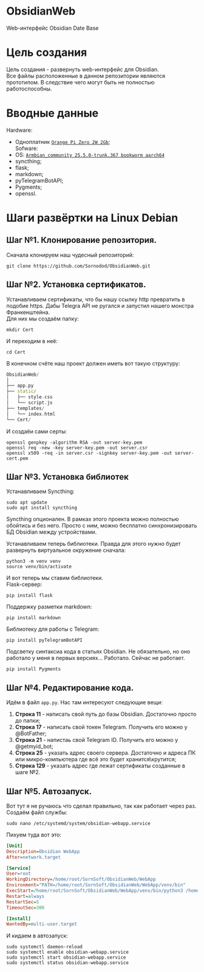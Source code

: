 # ObsidianWeb
Web-интерфейс Obsidian Date Base

# Цель создания
Цель создания - развернуть web-интерфейс для Obsidian. 
\
Все файлы расположенные в данном репозитории являются прототипом. В следствие чего могут быть не полностью работоспособны. 

# Вводные данные
Hardware: 
* Одноплатник [`Orange Pi Zero 2W 2Gb`](https://www.ozon.ru/product/mikrokompyuter-orange-pi-zero-2w-2gb-1575206629/); \
Sofware:
* OS: [`Armbian_community 25.5.0-trunk.367 bookworm aarch64`](https://dl.armbian.com/orangepizero2w/Bookworm_current_minimal)
* syncthing;
* flask;
* markdown;
* pyTelegramBotAPI;
* Pygments;
* openssl.


# Шаги развёртки на Linux Debian
## Шаг №1. Клонирование репозитория.
Сначала клонируем наш чудесный репозиторий:
```shell
git clone https://github.com/Sornodod/ObsidianWeb.git
```

## Шаг №2. Установка сертификатов.
Устанавливаем сертификаты, что бы нашу ссылку http превратить в подобие https. Дабы Telegra API не ругался и запустил нашего монстра Франкенштейна. \
Для них мы создаём папку:
```shell
mkdir Cert
```
И переходим в неё:
```shell
cd Cert
```
В конечном счёте наш проект должен иметь вот такую структуру:
```cpp
ObsidianWeb/
│
├── app.py
├── static/
│   ├── style.css
│   └── script.js
├── templates/
│   └── index.html
└── Cert/
```
И создаёи сами серты:
```shell
openssl genpkey -algorithm RSA -out server-key.pem
openssl req -new -key server-key.pem -out server.csr
openssl x509 -req -in server.csr -signkey server-key.pem -out server-cert.pem
```
## Шаг №3. Установка библиотек
Устанавливаем Syncthing:
```shell
sudo apt update
sudo apt install syncthing
```
Syncthing опционален. В рамках этого проекта можно полностью обойтись и без него. Просто с ним, можно бесплатно синхронизировать БД Obsidian между устройствами. 

Устанавливаем теперь библиотеки. Правда для этого нужно будет развернуть виртуальное окружение сначала:
```shell
python3 -m venv venv
source venv/bin/activate
```
И вот теперь мы ставим библиотеки. \
Flask-сервер:
```shell
pip install flask
```
Поддержку разметки markdown:
```shell
pip install markdown
```
Библиотеку для работы с Telegram:
```shell
pip install pyTelegramBotAPI
```
Подсветку синтаксиа кода в статьях Obsidian. Не обязательно, но оно работало у меня в первых версиях... Работало. Сейчас не работает.
```shell
pip install Pygments
```

## Шаг №4. Редактирование кода.
Идём в файл `app.py`. Нас там интересуют следующие вещи: 
1. **Строка 11** - написать свой путь до базы Obsidian. Достаточно просто до папки; 
2. **Строка 17** - написать свой токен Telegram. Получить его можно у @BotFather; 
3. **Строка 21** - напистаь свой Telegram ID. Получить его можно у @getmyid_bot; 
4. **Строка 25** - указать адрес своего сервера. Достаточно и адреса ПК или микро-компьютера где всё это будет хранится\крутится; 
5. **Строка 129** - указать адрес где лежат сертификаты созданные в шаге №2. 


## Шаг №5. Автозапуск.
Вот тут я не ручаюсь что сделал правильно, так как работает через раз. 
Создаём файл службы:
```shell
sudo nano /etc/systemd/system/obsidian-webapp.service
```
Пихуем туда вот это:
```ini
[Unit]
Description=Obsidian WebApp
After=network.target

[Service]
User=root
WorkingDirectory=/home/root/SornSoft/ObsidianWeb/WebApp
Environment="PATH=/home/root/SornSoft/ObsidianWeb/WebApp/venv/bin"
ExecStart=/home/root/SornSoft/ObsidianWeb/WebApp/venv/bin/python3 /home/root/SornSoft/ObsidianWeb/WebApp/app.py
Restart=always
RestartSec=5
TimeoutSec=300

[Install]
WantedBy=multi-user.target
```
И кидаем в автозапуск:
```shell
sudo systemctl daemon-reload
sudo systemctl enable obsidian-webapp.service
sudo systemctl start obsidian-webapp.service
sudo systemctl status obsidian-webapp.service
```
